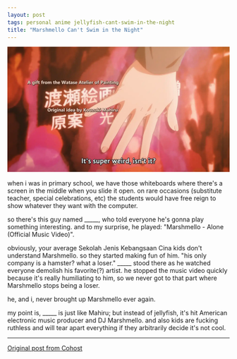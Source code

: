 ```yaml
---
layout: post
tags: personal anime jellyfish-cant-swim-in-the-night
title: "Marshmello Can't Swim in the Night"
---
```


![Mahiru covering up her own name in her graffiti, as her friends make fun of it](/assets/images/post-images/mahiru.webp)

when i was in primary school, we have those whiteboards where there's a screen in the middle when you slide it open. on rare occasions (substitute teacher, special celebrations, etc) the students would have free reign to show whatever they want with the computer.

so there's this guy named _____, who told everyone he's gonna play something interesting. and to my surprise, he played: "Marshmello - Alone (Official Music Video)".

obviously, your average Sekolah Jenis Kebangsaan Cina kids don't understand Marshmello. so they started making fun of him. "his only company is a hamster? what a loser." _____ stood there as he watched everyone demolish his favorite(?) artist. he stopped the music video quickly because it's really humiliating to him, so we never got to that part where Marshmello stops being a loser.

he, and i, never brought up Marshmello ever again.

my point is, _____ is just like Mahiru; but instead of jellyfish, it's hit American electronic music producer and DJ Marshmello. and also kids are fucking ruthless and will tear apart everything if they arbitrarily decide it's not cool.

---

[Original post from Cohost](https://cohost.org/meow-d/post/5725139-when-i-was-in-primar)
